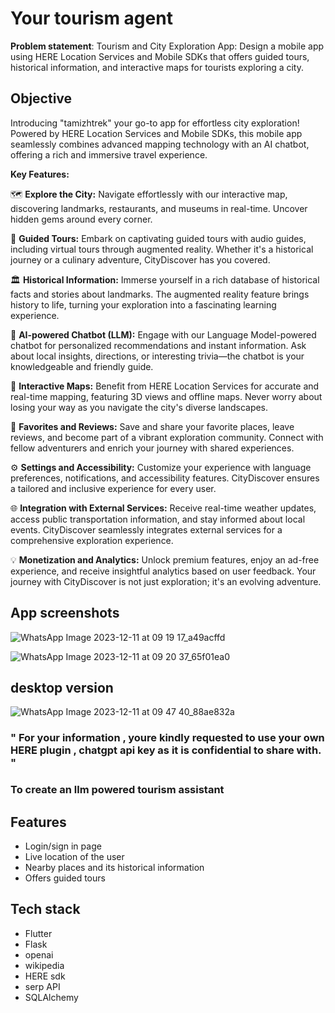 # Your tourism agent

**Problem statement**:
Tourism and City Exploration App: Design a mobile app using HERE Location
Services and Mobile SDKs that offers guided tours, historical information, and
interactive maps for tourists exploring a city.

## Objective 
Introducing "tamizhtrek" your go-to app for effortless city exploration! Powered by HERE Location Services and Mobile SDKs, this mobile app seamlessly combines advanced mapping technology with an AI chatbot, offering a rich and immersive travel experience.

**Key Features:**

🗺️ **Explore the City:**
Navigate effortlessly with our interactive map, discovering landmarks, restaurants, and museums in real-time. Uncover hidden gems around every corner.

🚀 **Guided Tours:**
Embark on captivating guided tours with audio guides, including virtual tours through augmented reality. Whether it's a historical journey or a culinary adventure, CityDiscover has you covered.

🏛️ **Historical Information:**
Immerse yourself in a rich database of historical facts and stories about landmarks. The augmented reality feature brings history to life, turning your exploration into a fascinating learning experience.

🤖 **AI-powered Chatbot (LLM):**
Engage with our Language Model-powered chatbot for personalized recommendations and instant information. Ask about local insights, directions, or interesting trivia—the chatbot is your knowledgeable and friendly guide.

📍 **Interactive Maps:**
Benefit from HERE Location Services for accurate and real-time mapping, featuring 3D views and offline maps. Never worry about losing your way as you navigate the city's diverse landscapes.

🌟 **Favorites and Reviews:**
Save and share your favorite places, leave reviews, and become part of a vibrant exploration community. Connect with fellow adventurers and enrich your journey with shared experiences.

⚙️ **Settings and Accessibility:**
Customize your experience with language preferences, notifications, and accessibility features. CityDiscover ensures a tailored and inclusive experience for every user.

🌐 **Integration with External Services:**
Receive real-time weather updates, access public transportation information, and stay informed about local events. CityDiscover seamlessly integrates external services for a comprehensive exploration experience.

💡 **Monetization and Analytics:**
Unlock premium features, enjoy an ad-free experience, and receive insightful analytics based on user feedback. Your journey with CityDiscover is not just exploration; it's an evolving adventure.

## App screenshots 

![WhatsApp Image 2023-12-11 at 09 19 17_a49acffd](https://github.com/helloworld2j/iit_b/assets/119477908/5f882316-2208-412f-a9e1-3d2c8190191a)


![WhatsApp Image 2023-12-11 at 09 20 37_65f01ea0](https://github.com/helloworld2j/iit_b/assets/119477908/a599d40b-7b22-4ec7-8ce2-12873ce76d9b)




## desktop version 

![WhatsApp Image 2023-12-11 at 09 47 40_88ae832a](https://github.com/helloworld2j/iit_b/assets/119477908/5cb60a5e-c812-4b18-81ca-b6625d366744)

### " For your information , youre kindly requested to use your own HERE plugin , chatgpt api key as it is confidential to share with. "

### To create an llm powered tourism assistant 

## Features 

- Login/sign in page
- Live location of the user
- Nearby places and its historical information
- Offers guided tours



## Tech stack 
- Flutter
- Flask
- openai
- wikipedia
- HERE sdk 
- serp API
- SQLAlchemy

